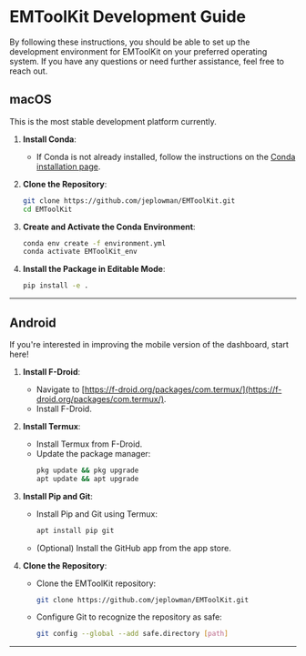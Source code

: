
# EMToolKit Development Guide

By following these instructions, you should be able to set up the development environment for EMToolKit on your preferred operating system. If you have any questions or need further assistance, feel free to reach out.

## macOS
This is the most stable development platform currently.

1. **Install Conda**:
   - If Conda is not already installed, follow the instructions on the [Conda installation page](https://docs.conda.io/projects/conda/en/latest/user-guide/install/macos.html).

2. **Clone the Repository**:
   ```sh
   git clone https://github.com/jeplowman/EMToolKit.git
   cd EMToolKit
   ```

3. **Create and Activate the Conda Environment**:
   ```sh
   conda env create -f environment.yml
   conda activate EMToolKit_env
   ```

4. **Install the Package in Editable Mode**:
   ```sh
   pip install -e .
   ```

---

## Android
If you're interested in improving the mobile version of the dashboard, start here!

1. **Install F-Droid**:
   - Navigate to [https://f-droid.org/packages/com.termux/](https://f-droid.org/packages/com.termux/).
   - Install F-Droid.

2. **Install Termux**:
   - Install Termux from F-Droid.
   - Update the package manager:
     ```sh
     pkg update && pkg upgrade
     apt update && apt upgrade
     ```

3. **Install Pip and Git**:
   - Install Pip and Git using Termux:
     ```sh
     apt install pip git
     ```
   - (Optional) Install the GitHub app from the app store.

4. **Clone the Repository**:
   - Clone the EMToolKit repository:
     ```sh
     git clone https://github.com/jeplowman/EMToolKit.git
     ```
   - Configure Git to recognize the repository as safe:
     ```sh
     git config --global --add safe.directory [path]
     ```

---
<!--
## Linux
### Untested ->

1. **Install Pip and Conda**:
   ```sh
   sudo apt-get install pip
   wget https://repo.anaconda.com/miniconda/Miniconda3-latest-Linux-x86_64.sh
   bash Miniconda3-latest-Linux-x86_64.sh
   source ~/.bashrc
   conda init
   ```

2. **Create and Activate the Conda Environment**:
   ```sh
   conda create --name EMToolKit_env
   conda activate EMToolKit_env
   ```

3. **Install the Package in Editable Mode**:
   ```sh
   pip install -e .
   ``` -->
